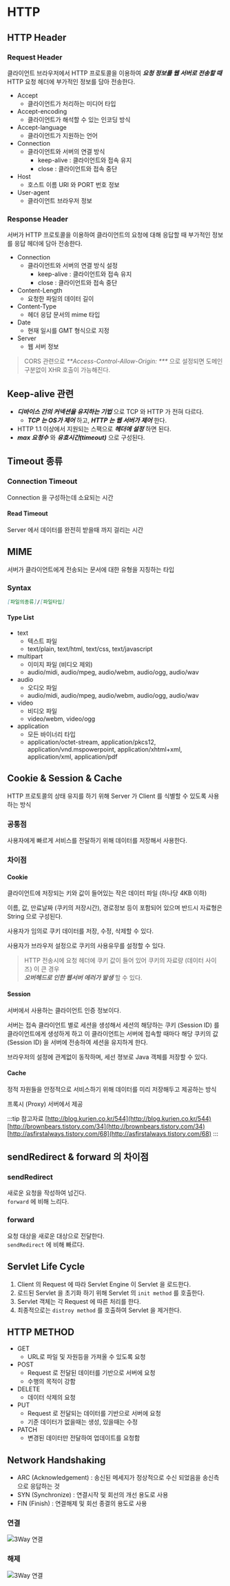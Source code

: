 # HTTP

## HTTP Header

### Request Header

클라이언트 브라우저에서 HTTP 프로토콜을 이용하여 _**요청 정보를 웹 서버로 전송할 때**_ HTTP 요청 헤더에 부가적인 정보를 담아 전송한다.

* Accept
  * 클라이언트가 처리하는 미디어 타입
* Accept-encoding
  * 클라이언트가 해석할 수 있는 인코딩 방식
* Accept-language
  * 클라이언트가 지원하는 언어  
* Connection
  * 클라이언트와 서버의 연결 방식
    * keep-alive : 클라이언트와 접속 유지
    * close : 클라이언트와 접속 중단
* Host
  * 호스트 이름 URI 와 PORT 번호 정보
* User-agent
  * 클라이언트 브라우저 정보

### Response Header

서버가 HTTP 프로토콜을 이용하여 클라이언트의 요청에 대해 응답할 때 부가적인 정보를 응답 헤더에 담아 전송한다.

* Connection
  * 클라이언트와 서버의 연결 방식 설정
    * keep-alive : 클라이언트와 접속 유지
    * close : 클라이언트와 접속 중단
* Content-Length
  * 요청한 파일의 데이터 길이
* Content-Type
  * 헤더 응답 문서의 mime 타입
* Date
  * 현재 일시를 GMT 형식으로 지정
* Server
  * 웹 서버 정보

> CORS 관련으로 _**Access-Control-Allow-Origin: ***_ 으로 설정되면 도메인 구분없이 XHR 호출이 가능해진다.

## Keep-alive 관련

* _**디바이스 간의 커넥션을 유지하는 기법**_ 으로 TCP 와 HTTP 가 전혀 다르다.
  * _**TCP 는 OS가 제어**_ 하고, _**HTTP 는 웹 서버가 제어**_ 한다.
* HTTP 1.1 이상에서 지원되는 스팩으로 _**헤더에 설정**_ 하면 된다.
* _**max 요청수**_ 와 _**유효시간(timeout)**_ 으로 구성된다.

## Timeout 종류

### Connection Timeout

Connection 을 구성하는데 소요되는 시간

#### Read Timeout

Server 에서 데이터를 완전히 받을때 까지 걸리는 시간

## MIME

서버가 클라이언트에게 전송되는 문서에 대한 유형을 지칭하는 타입

### Syntax

```md
[파일의종류]/[파일타입]
```

#### Type List

* text
  * 텍스트 파일
  * text/plain, text/html, text/css, text/javascript
* multipart
  * 이미지 파일 \(비디오 제외\)
  * audio/midi, audio/mpeg, audio/webm, audio/ogg, audio/wav
* audio
  * 오디오 파일
  * audio/midi, audio/mpeg, audio/webm, audio/ogg, audio/wav
* video
  * 비디오 파일
  * video/webm, video/ogg
* application
  * 모든 바이너리 타입
  * application/octet-stream, application/pkcs12, application/vnd.mspowerpoint, application/xhtml+xml, application/xml,  application/pdf

## Cookie & Session & Cache

HTTP 프로토콜의 상태 유지를 하기 위해 Server 가 Client 를 식별할 수 있도록 사용하는 방식

### 공통점

사용자에게 빠르게 서비스를 전달하기 위해 데이터를 저장해서 사용한다.

### 차이점

#### Cookie

클라이언트에 저장되는 키와 값이 들어있는 작은 데이터 파일 \(하나당 4KB 이하\)

이름, 값, 만료날짜 \(쿠키의 저장시간\), 경로정보 등이 포함되어 있으며 반드시 자료형은 String 으로 구성된다.

사용자가 임의로 쿠키 데이터를 저장, 수정, 삭제할 수 있다.

사용자가 브라우저 설정으로 쿠키의 사용유무를 설정할 수 있다.

> HTTP 전송시에 요청 헤더에 쿠키 값이 들어 있어 쿠키의 자료량 \(데이터 사이즈\) 이 큰 경우  
> _**오버헤드로 인한 웹서버 에러가 발생**_ 할 수 있다.

#### Session

서버에서 사용하는 클라이언트 인증 정보이다.

서버는 접속 클라이언트 별로 세션을 생성해서 세션의 해당하는 쿠키 \(Session ID\) 를 클라이언트에게 생성하게 하고 이 클라이언트는 서버에 접속할 때마다 해당 쿠키의 값 \(Session ID\) 을 서버에 전송하여 세션을 유지하게 한다.

브라우저의 설정에 관계없이 동작하며, 세선 졍보로 Java 객체를 저장할 수 있다.

#### Cache

정적 자원들을 안정적으로 서비스하기 위해 데이터를 미리 저장해두고 제공하는 방식

프록시 \(Proxy\) 서버에서 제공

:::tip 참고자료
[http://blog.kurien.co.kr/544](http://blog.kurien.co.kr/544)  
[http://brownbears.tistory.com/34](http://brownbears.tistory.com/34)  
[http://asfirstalways.tistory.com/68](http://asfirstalways.tistory.com/68)
:::

## sendRedirect & forward 의 차이점

### sendRedirect

새로운 요청을 작성하여 넘긴다.  
`forward` 에 비해 느리다.

### forward

요청 대상을 새로운 대상으로 전달한다.  
`sendRedirect` 에 비해 빠르다.

## Servlet Life Cycle

1. Client 의 Request 에 따라 Servlet Engine 이 Servlet 을 로드한다.
2. 로드된 Servlet 을 초기화 하기 위해 Servlet 의 `init method` 를 호출한다.
3. Servlet 객체는 각 Request 에 따른 처리를 한다.
4. 최종적으로는 `distroy method` 를 호출하여 Servlet 을 제거한다.

## HTTP METHOD

* GET
  * URL로 파일 및 자원등을 가져올 수 있도록 요청
* POST
  * Request 로 전달된 데이터를 기반으로 서버에 요청  
  * 수행의 목적이 강함
* DELETE
  * 데이터 삭제의 요청
* PUT
  * Request 로 전달되는 데이터를 기반으로 서버에 요청
  * 기준 데이터가 없을때는 생성, 있을때는 수정
* PATCH
  * 변경된 데이터만 전달하여 업데이트를 요청함

## Network Handshaking

* ARC (Acknowledgement) : 송신된 메세지가 정상적으로 수신 되었음을 송신측으로 응답하는 것
* SYN (Synchronize) : 연결시작 및 회선의 개선 용도로 사용
* FIN (Finish) : 연결해제 및 회선 종결의 용도로 사용

### 연결

![3Way 연결](/img/A053.png)

### 해제

![3Way 연결](/img/A054.png)